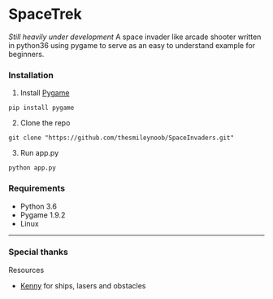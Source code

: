 # SpaceTrek
*Still heavily under development*
A space invader like arcade shooter written in python36 using pygame to serve as an easy to understand example for beginners.

### Installation
1. Install [Pygame](http://www.pygame.org/)
```
pip install pygame
```
2. Clone the repo
```
git clone "https://github.com/thesmileynoob/SpaceInvaders.git"
```
3. Run app.py
```
python app.py
```

### Requirements
* Python 3.6
* Pygame 1.9.2
* Linux

<hr>

### Special thanks
Resources
- [Kenny](http://www.kenny.nl/) for ships, lasers and obstacles
